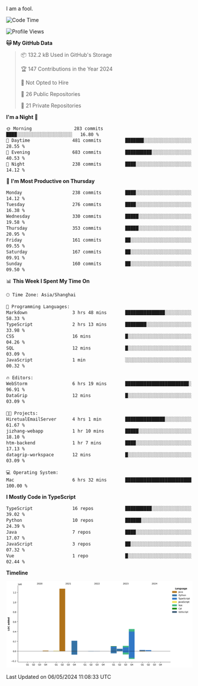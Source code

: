 I am a fool.

<!--START_SECTION:waka-->
![Code Time](http://img.shields.io/badge/Code%20Time-1%2C398%20hrs%2034%20mins-blue)

![Profile Views](http://img.shields.io/badge/Profile%20Views-0-blue)

**🐱 My GitHub Data** 

> 📦 132.2 kB Used in GitHub's Storage 
 > 
> 🏆 147 Contributions in the Year 2024
 > 
> 🚫 Not Opted to Hire
 > 
> 📜 26 Public Repositories 
 > 
> 🔑 21 Private Repositories 
 > 
**I'm a Night 🦉** 

```text
🌞 Morning                283 commits         ████░░░░░░░░░░░░░░░░░░░░░   16.80 % 
🌆 Daytime                481 commits         ███████░░░░░░░░░░░░░░░░░░   28.55 % 
🌃 Evening                683 commits         ██████████░░░░░░░░░░░░░░░   40.53 % 
🌙 Night                  238 commits         ████░░░░░░░░░░░░░░░░░░░░░   14.12 % 
```
📅 **I'm Most Productive on Thursday** 

```text
Monday                   238 commits         ████░░░░░░░░░░░░░░░░░░░░░   14.12 % 
Tuesday                  276 commits         ████░░░░░░░░░░░░░░░░░░░░░   16.38 % 
Wednesday                330 commits         █████░░░░░░░░░░░░░░░░░░░░   19.58 % 
Thursday                 353 commits         █████░░░░░░░░░░░░░░░░░░░░   20.95 % 
Friday                   161 commits         ██░░░░░░░░░░░░░░░░░░░░░░░   09.55 % 
Saturday                 167 commits         ██░░░░░░░░░░░░░░░░░░░░░░░   09.91 % 
Sunday                   160 commits         ██░░░░░░░░░░░░░░░░░░░░░░░   09.50 % 
```


📊 **This Week I Spent My Time On** 

```text
🕑︎ Time Zone: Asia/Shanghai

💬 Programming Languages: 
Markdown                 3 hrs 48 mins       ███████████████░░░░░░░░░░   58.33 % 
TypeScript               2 hrs 13 mins       ████████░░░░░░░░░░░░░░░░░   33.98 % 
CSS                      16 mins             █░░░░░░░░░░░░░░░░░░░░░░░░   04.26 % 
SQL                      12 mins             █░░░░░░░░░░░░░░░░░░░░░░░░   03.09 % 
JavaScript               1 min               ░░░░░░░░░░░░░░░░░░░░░░░░░   00.32 % 

🔥 Editors: 
WebStorm                 6 hrs 19 mins       ████████████████████████░   96.91 % 
DataGrip                 12 mins             █░░░░░░░░░░░░░░░░░░░░░░░░   03.09 % 

🐱‍💻 Projects: 
HiretualEmailServer      4 hrs 1 min         ███████████████░░░░░░░░░░   61.67 % 
jizhang-webapp           1 hr 10 mins        █████░░░░░░░░░░░░░░░░░░░░   18.10 % 
htm-backend              1 hr 7 mins         ████░░░░░░░░░░░░░░░░░░░░░   17.13 % 
datagrip-workspace       12 mins             █░░░░░░░░░░░░░░░░░░░░░░░░   03.09 % 

💻 Operating System: 
Mac                      6 hrs 32 mins       █████████████████████████   100.00 % 
```

**I Mostly Code in TypeScript** 

```text
TypeScript               16 repos            ██████████░░░░░░░░░░░░░░░   39.02 % 
Python                   10 repos            ██████░░░░░░░░░░░░░░░░░░░   24.39 % 
Java                     7 repos             ████░░░░░░░░░░░░░░░░░░░░░   17.07 % 
JavaScript               3 repos             ██░░░░░░░░░░░░░░░░░░░░░░░   07.32 % 
Vue                      1 repo              █░░░░░░░░░░░░░░░░░░░░░░░░   02.44 % 
```



**Timeline**

![Lines of Code chart](https://raw.githubusercontent.com/VeejaLiu/VeejaLiu/master/assets/bar_graph.png)


 Last Updated on 06/05/2024 11:08:33 UTC
<!--END_SECTION:waka-->
